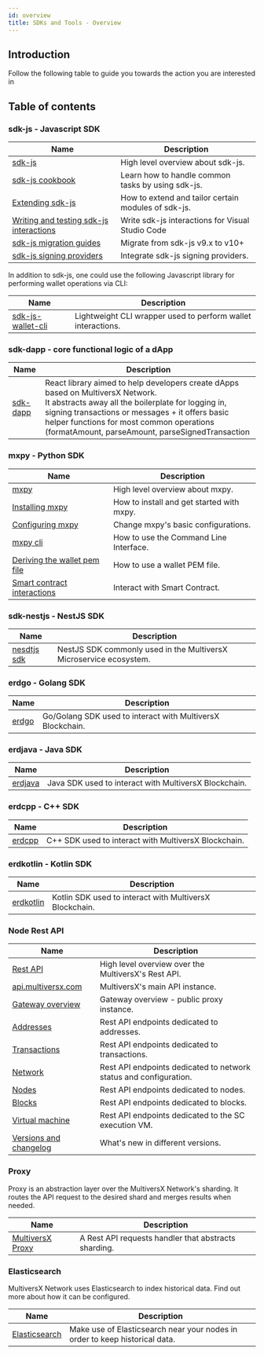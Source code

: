 ```yaml
---
id: overview
title: SDKs and Tools - Overview
---
```


[comment]: # (mx-context)

[comment]: # (mx-context)

## Introduction

Follow the following table to guide you towards the action you are interested in

[comment]: # (mx-context)

## Table of contents

[comment]: # (mx-context)

### sdk-js - Javascript SDK

| Name                                                                                                     | Description                                         |
|----------------------------------------------------------------------------------------------------------|-----------------------------------------------------|
| [sdk-js](/sdk-and-tools/sdk-js)                                                                          | High level overview about sdk-js.                   |
| [sdk-js cookbook](/sdk-and-tools/sdk-js/sdk-js-cookbook)                                                 | Learn how to handle common tasks by using sdk-js.   |
| [Extending sdk-js](/sdk-and-tools/sdk-js/extending-sdk-js)                                               | How to extend and tailor certain modules of sdk-js. |
| [Writing and testing sdk-js interactions](/sdk-and-tools/sdk-js/writing-and-testing-sdk-js-interactions) | Write sdk-js interactions for Visual Studio Code    |
| [sdk-js migration guides](/sdk-and-tools/sdk-js/sdk-js-migration-guides)                                 | Migrate from sdk-js v9.x to v10+                    |
| [sdk-js signing providers](/sdk-and-tools/sdk-js/sdk-js-signing-providers)                               | Integrate sdk-js signing providers.                 |

In addition to sdk-js, one could use the following Javascript library for performing wallet operations via CLI:

| Name                                                  | Description                                                  |
|-------------------------------------------------------|--------------------------------------------------------------|
| [sdk-js-wallet-cli](/sdk-and-tools/sdk-js-wallet-cli) | Lightweight CLI wrapper used to perform wallet interactions. |

[comment]: # (mx-context)

### sdk-dapp - core functional logic of a dApp

| Name                                | Description                                                                                                                                                                                                                                                                                    |
|-------------------------------------|------------------------------------------------------------------------------------------------------------------------------------------------------------------------------------------------------------------------------------------------------------------------------------------------|
| [sdk-dapp](/sdk-and-tools/sdk-dapp) | React library aimed to help developers create dApps based on MultiversX Network. <br/> It abstracts away all the boilerplate for logging in, signing transactions or messages + it offers basic helper functions for most common operations (formatAmount, parseAmount, parseSignedTransaction |

[comment]: # (mx-context)

### mxpy - Python SDK

| Name                                                                                       | Description                                              |
|--------------------------------------------------------------------------------------------|----------------------------------------------------------|
| [mxpy](/sdk-and-tools/sdk-py/)                                                             | High level overview about mxpy.                          |
| [Installing mxpy](/sdk-and-tools/sdk-py/installing-mxpy)                                   | How to install and get started with mxpy.                |
| [Configuring mxpy](/sdk-and-tools/sdk-py/configuring-mxpy)                                 | Change mxpy's basic configurations.                      |
| [mxpy cli](/sdk-and-tools/sdk-py/mxpy-cli)                                                 | How to use the Command Line Interface.                   |
| [Deriving the wallet pem file](/sdk-and-tools/sdk-py/deriving-the-wallet-pem-file)         | How to use a wallet PEM file.                            |
| [Smart contract interactions](/sdk-and-tools/sdk-py/smart-contract-interactions)           | Interact with Smart Contract.                            |

[comment]: # (mx-context)

### sdk-nestjs - NestJS SDK

| Name                                     | Description                                                        |
|------------------------------------------|--------------------------------------------------------------------|
| [nesdtjs sdk](/sdk-and-tools/sdk-nestjs) | NestJS SDK commonly used in the MultiversX Microservice ecosystem. |

[comment]: # (mx-context)

### erdgo - Golang SDK

| Name                          | Description                                                |
|-------------------------------|------------------------------------------------------------|
| [erdgo](/sdk-and-tools/erdgo) | Go/Golang SDK used to interact with MultiversX Blockchain. |

[comment]: # (mx-context)

### erdjava - Java SDK

| Name                              | Description                                           |
|-----------------------------------|-------------------------------------------------------|
| [erdjava](/sdk-and-tools/erdjava) | Java SDK used to interact with MultiversX Blockchain. |

[comment]: # (mx-context)

### erdcpp - C++ SDK

| Name                            | Description                                          |
|---------------------------------|------------------------------------------------------|
| [erdcpp](/sdk-and-tools/erdcpp) | C++ SDK used to interact with MultiversX Blockchain. |

[comment]: # (mx-context)

### erdkotlin - Kotlin SDK

| Name                                  | Description                                             |
|---------------------------------------|---------------------------------------------------------|
| [erdkotlin](/sdk-and-tools/erdkotlin) | Kotlin SDK used to interact with MultiversX Blockchain. |

[comment]: # (mx-context)

### Node Rest API

| Name                                                                     | Description                                                       |
|--------------------------------------------------------------------------|-------------------------------------------------------------------|
| [Rest API](/sdk-and-tools/rest-api/)                                     | High level overview over the MultiversX's Rest API.               |
| [api.multiversx.com](/sdk-and-tools/rest-api/multiversx-api)             | MultiversX's main API instance.                                   |
| [Gateway overview](/sdk-and-tools/rest-api/gateway-overview)             | Gateway overview - public proxy instance.                         |
| [Addresses](/sdk-and-tools/rest-api/addresses)                           | Rest API endpoints dedicated to addresses.                        |
| [Transactions](/sdk-and-tools/rest-api/transactions)                     | Rest API endpoints dedicated to transactions.                     |
| [Network](/sdk-and-tools/rest-api/network)                               | Rest API endpoints dedicated to network status and configuration. |
| [Nodes](/sdk-and-tools/rest-api/nodes)                                   | Rest API endpoints dedicated to nodes.                            |
| [Blocks](/sdk-and-tools/rest-api/blocks)                                 | Rest API endpoints dedicated to blocks.                           |
| [Virtual machine](/sdk-and-tools/rest-api/virtual-machine)               | Rest API endpoints dedicated to the SC execution VM.              |
| [Versions and changelog](/sdk-and-tools/rest-api/versions-and-changelog) | What's new in different versions.                                 |

[comment]: # (mx-context)

### Proxy

Proxy is an abstraction layer over the MultiversX Network's sharding. It routes the API request to the desired shard and
merges results when needed.

| Name                                     | Description                                          |
|------------------------------------------|------------------------------------------------------|
| [MultiversX Proxy](/sdk-and-tools/proxy) | A Rest API requests handler that abstracts sharding. |

[comment]: # (mx-context)

### Elasticsearch

MultiversX Network uses Elasticsearch to index historical data. Find out more about how it can be configured.

| Name                                           | Description                                                                 |
|------------------------------------------------|-----------------------------------------------------------------------------|
| [Elasticsearch](/sdk-and-tools/elastic-search) | Make use of Elasticsearch near your nodes in order to keep historical data. |
